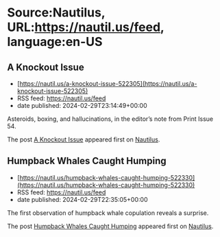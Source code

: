 # Source:Nautilus, URL:https://nautil.us/feed, language:en-US

## A Knockout Issue
 - [https://nautil.us/a-knockout-issue-522305](https://nautil.us/a-knockout-issue-522305)
 - RSS feed: https://nautil.us/feed
 - date published: 2024-02-29T23:14:49+00:00

<p>Asteroids, boxing, and hallucinations, in the editor’s note from Print Issue 54.</p>
<p>The post <a href="https://nautil.us/a-knockout-issue-522305/">A Knockout Issue</a> appeared first on <a href="https://nautil.us">Nautilus</a>.</p>

## Humpback Whales Caught Humping
 - [https://nautil.us/humpback-whales-caught-humping-522330](https://nautil.us/humpback-whales-caught-humping-522330)
 - RSS feed: https://nautil.us/feed
 - date published: 2024-02-29T22:35:05+00:00

<p>The first observation of humpback whale copulation reveals a surprise.</p>
<p>The post <a href="https://nautil.us/humpback-whales-caught-humping-522330/">Humpback Whales Caught Humping</a> appeared first on <a href="https://nautil.us">Nautilus</a>.</p>

